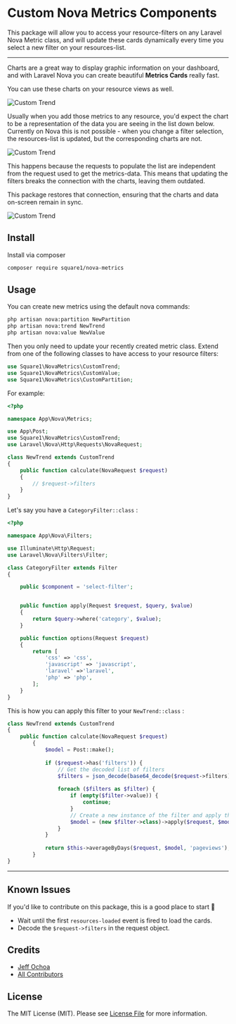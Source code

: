 # Custom Nova Metrics Components

This package will allow you to access your resource-filters on any Laravel Nova Metric class, and will update these cards dynamically every time you select a new filter on your resources-list.

---

Charts are a great way to display graphic information on your dashboard, and with Laravel Nova you can create beautiful **Metrics Cards** really fast.

You can use these charts on your resource views as well.

![Custom Trend](./img/custom-trend.png "CustomTrend")

Usually when you add those metrics to any resource, you'd expect the chart to be a representation of the data you are seeing in the list down below. Currently on Nova this is not possible - when you change a filter selection, the resources-list is updated, but the corresponding charts are not.

![Custom Trend](./img/metrics-before.gif "Nova Filters")

This happens because the requests to populate the list are independent from the request used to get the metrics-data. This means that updating the filters breaks the connection with the charts, leaving them outdated.

This package restores that connection, ensuring that the charts and data on-screen remain in sync.

![Custom Trend](./img/after.gif "Nova Filters")

## Install

Install via composer

```bash
composer require square1/nova-metrics
```

## Usage

You can create new metrics using the default nova commands:

```bash
php artisan nova:partition NewPartition
php artisan nova:trend NewTrend
php artisan nova:value NewValue
```

Then you only need to update your recently created metric class. Extend from one of the following classes to have access to your resource filters:

```php
use Square1\NovaMetrics\CustomTrend;
use Square1\NovaMetrics\CustomValue;
use Square1\NovaMetrics\CustomPartition;
```

For example:

```php
<?php

namespace App\Nova\Metrics;

use App\Post;
use Square1\NovaMetrics\CustomTrend;
use Laravel\Nova\Http\Requests\NovaRequest;

class NewTrend extends CustomTrend
{
    public function calculate(NovaRequest $request)
    {
        // $request->filters
    }
}
```

Let's say you have a `CategoryFilter::class` :

```php
<?php

namespace App\Nova\Filters;

use Illuminate\Http\Request;
use Laravel\Nova\Filters\Filter;

class CategoryFilter extends Filter
{

    public $component = 'select-filter';


    public function apply(Request $request, $query, $value)
    {
        return $query->where('category', $value);
    }

    public function options(Request $request)
    {
        return [
            'css' => 'css',
            'javascript' => 'javascript',
            'laravel' =>'laravel',
            'php' => 'php',
        ];
    }
}
```

This is how you can apply this filter to your `NewTrend::class` :

```php
class NewTrend extends CustomTrend
{
    public function calculate(NovaRequest $request)
        {
            $model = Post::make();
    
            if ($request->has('filters')) {
                // Get the decoded list of filters
                $filters = json_decode(base64_decode($request->filters));
    
                foreach ($filters as $filter) {
                    if (empty($filter->value)) {
                        continue;
                    }
                    // Create a new instance of the filter and apply the query to your model
                    $model = (new $filter->class)->apply($request, $model, $filter->value);
                }
            }
            
            return $this->averageByDays($request, $model, 'pageviews');
        }
}
```

---

## Known Issues

If you'd like to contribute on this package, this is a good place to start 🙂

- Wait until the first `resources-loaded` event is fired to load the cards.
- Decode the `$request->filters` in the request object.

## Credits

- [Jeff Ochoa](https://github.com/jeffochoa)
- [All Contributors](../../contributors)

## License

The MIT License (MIT). Please see [License File](LICENSE.md) for more information.
